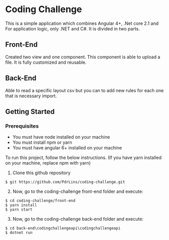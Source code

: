 # Coding Challenge

This is a simple application which combines Angular 4+, .Net core 2.1 and For application logic, only .NET and C#. 
It is divided in two parts.

## Front-End

Created two view and one component.
This component is able to upload a file. It is fully customized and reusable.

## Back-End
Able to read a specific layout csv but you can to add new rules for each one that is necessary import.

## Getting Started

### Prerequisites

* You must have node installed on your machine
* You must install npm or yarn
* You must have angular 6+ installed on your machine

To run this project, follow the below instructions. (If you have yarn installed on your machine, replace npm with yarn)

1. Clone this github repository

```
$ git https://github.com/PdrLins/coding-challenge.git
```

2. Now, go to the coding-challenge front-end folder and execute:

```
$ cd coding-challenge/front-end
$ yarn install
$ yarn start
```

3. Now, go to the coding-challenge back-end folder and execute:

```
$ cd back-end\codingchallengeapi\codingchallengeapi
$ dotnet run
```


